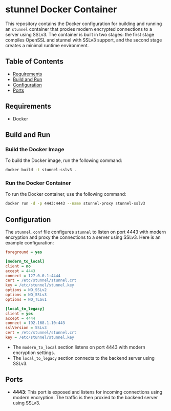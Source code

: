 # stunnel Docker Container

This repository contains the Docker configuration for building and running an `stunnel` container that proxies modern encrypted connections to a server using SSLv3. The container is built in two stages: the first stage compiles OpenSSL and stunnel with SSLv3 support, and the second stage creates a minimal runtime environment.

## Table of Contents

- [Requirements](#requirements)
- [Build and Run](#build-and-run)
- [Configuration](#configuration)
- [Ports](#ports)

## Requirements

- Docker

## Build and Run

### Build the Docker Image

To build the Docker image, run the following command:

```sh
docker build -t stunnel-sslv3 .
```

### Run the Docker Container

To run the Docker container, use the following command:

```sh
docker run -d -p 4443:4443 --name stunnel-proxy stunnel-sslv3
```

## Configuration

The `stunnel.conf` file configures `stunnel` to listen on port 4443 with modern encryption and proxy the connections to a server using SSLv3. Here is an example configuration:

```ini
foreground = yes

[modern_to_local]
client = no
accept = 4443
connect = 127.0.0.1:4444
cert = /etc/stunnel/stunnel.crt
key = /etc/stunnel/stunnel.key
options = NO_SSLv2
options = NO_SSLv3
options = NO_TLSv1

[local_to_legacy]
client = yes
accept = 4444
connect = 192.168.1.10:443
sslVersion = SSLv3
cert = /etc/stunnel/stunnel.crt
key = /etc/stunnel/stunnel.key
```

- The `modern_to_local` section listens on port 4443 with modern encryption settings.
- The `local_to_legacy` section connects to the backend server using SSLv3.

## Ports

- **4443**: This port is exposed and listens for incoming connections using modern encryption. The traffic is then proxied to the backend server using SSLv3.